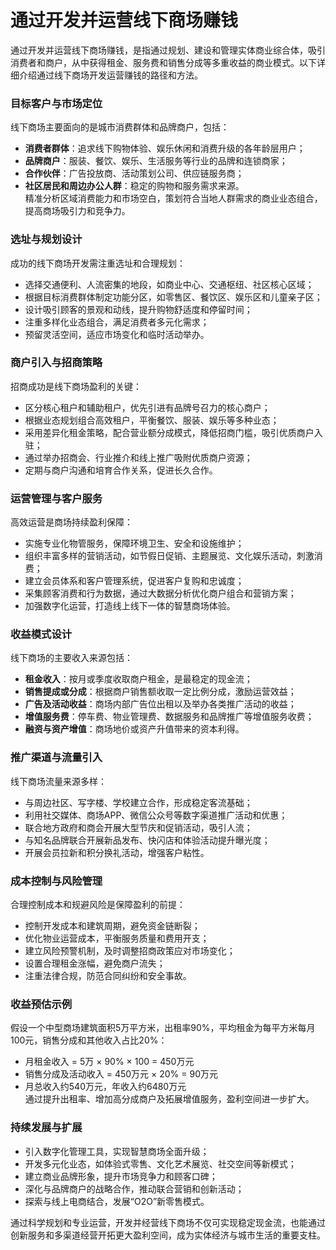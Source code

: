 # 通过开发并运营线下商场赚钱

通过开发并运营线下商场赚钱，是指通过规划、建设和管理实体商业综合体，吸引消费者和商户，从中获得租金、服务费和销售分成等多重收益的商业模式。以下详细介绍通过线下商场开发运营赚钱的路径和方法。

### 目标客户与市场定位  
线下商场主要面向的是城市消费群体和品牌商户，包括：  
* **消费者群体**：追求线下购物体验、娱乐休闲和消费升级的各年龄层用户；  
* **品牌商户**：服装、餐饮、娱乐、生活服务等行业的品牌和连锁商家；  
* **合作伙伴**：广告投放商、活动策划公司、供应链服务商；  
* **社区居民和周边办公人群**：稳定的购物和服务需求来源。  
精准分析区域消费能力和市场空白，策划符合当地人群需求的商业业态组合，提高商场吸引力和竞争力。

### 选址与规划设计  
成功的线下商场开发需注重选址和合理规划：  
* 选择交通便利、人流密集的地段，如商业中心、交通枢纽、社区核心区域；  
* 根据目标消费群体制定功能分区，如零售区、餐饮区、娱乐区和儿童亲子区；  
* 设计吸引顾客的景观和动线，提升购物舒适度和停留时间；  
* 注重多样化业态组合，满足消费者多元化需求；  
* 预留灵活空间，适应市场变化和临时活动举办。  

### 商户引入与招商策略  
招商成功是线下商场盈利的关键：  
* 区分核心租户和辅助租户，优先引进有品牌号召力的核心商户；  
* 根据业态规划组合高效租户，平衡餐饮、服装、娱乐等多种业态；  
* 采用差异化租金策略，配合营业额分成模式，降低招商门槛，吸引优质商户入驻；  
* 通过举办招商会、行业推介和线上推广吸附优质商户资源；  
* 定期与商户沟通和培育合作关系，促进长久合作。  

### 运营管理与客户服务  
高效运营是商场持续盈利保障：  
* 实施专业化物管服务，保障环境卫生、安全和设施维护；  
* 组织丰富多样的营销活动，如节假日促销、主题展览、文化娱乐活动，刺激消费；  
* 建立会员体系和客户管理系统，促进客户复购和忠诚度；  
* 采集顾客消费和行为数据，通过大数据分析优化商户组合和营销方案；  
* 加强数字化运营，打造线上线下一体的智慧商场体验。  

### 收益模式设计  
线下商场的主要收入来源包括：  
* **租金收入**：按月或季度收取商户租金，是最稳定的现金流；  
* **销售提成或分成**：根据商户销售额收取一定比例分成，激励运营效益；  
* **广告及活动收益**：商场内部广告位出租以及举办各类推广活动的收益；  
* **增值服务费**：停车费、物业管理费、数据服务和品牌推广等增值服务收费；  
* **融资与资产增值**：商场地价或资产升值带来的资本利得。  

### 推广渠道与流量引入  
线下商场流量来源多样：  
* 与周边社区、写字楼、学校建立合作，形成稳定客流基础；  
* 利用社交媒体、商场APP、微信公众号等数字渠道推广活动和优惠；  
* 联合地方政府和商会开展大型节庆和促销活动，吸引人流；  
* 与知名品牌联合开展新品发布、快闪店和体验活动提升曝光度；  
* 开展会员拉新和积分换礼活动，增强客户粘性。  

### 成本控制与风险管理  
合理控制成本和规避风险是保障盈利的前提：  
* 控制开发成本和建筑周期，避免资金链断裂；  
* 优化物业运营成本，平衡服务质量和费用开支；  
* 建立风险预警机制，及时调整招商政策应对市场变化；  
* 设置合理租金涨幅，避免商户流失；  
* 注重法律合规，防范合同纠纷和安全事故。  

### 收益预估示例  
假设一个中型商场建筑面积5万平方米，出租率90%，平均租金为每平方米每月100元，销售分成和其他收入占比20%：  
* 月租金收入 = 5万 × 90% × 100 = 450万元  
* 销售分成及活动收入 = 450万元 × 20% = 90万元  
* 月总收入约540万元，年收入约6480万元  
通过提升出租率、增加高分成商户及拓展增值服务，盈利空间进一步扩大。

### 持续发展与扩展  
* 引入数字化管理工具，实现智慧商场全面升级；  
* 开发多元化业态，如体验式零售、文化艺术展览、社交空间等新模式；  
* 建立商业品牌形象，提升市场竞争力和顾客口碑；  
* 深化与品牌商户的战略合作，推动联合营销和创新活动；  
* 探索与线上电商结合，发展“O2O”新零售模式。  

通过科学规划和专业运营，开发并经营线下商场不仅可实现稳定现金流，也能通过创新服务和多渠道经营开拓更大盈利空间，成为实体经济与城市生活的重要支柱。